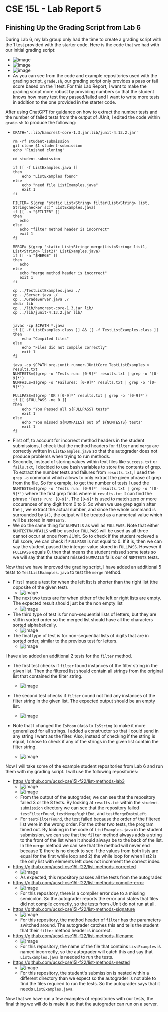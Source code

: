# CSE 15L - Lab Report 5
## Finishing Up the Grading Script from Lab 6
During Lab 6, my lab group only had the time to create a grading script with the 1 test provided with the starter code. Here is the code that we had with our initial grading script:
 - ![image](https://user-images.githubusercontent.com/67081225/224467139-52ce3b05-f0a1-4b13-b9ad-878740e7ae40.png)
 - ![image](https://user-images.githubusercontent.com/67081225/224467186-8d7dcf9e-0259-410f-b2e1-e79b2fe6d7e2.png)
 - ![image](https://user-images.githubusercontent.com/67081225/224467197-f66c80d7-3220-488d-a95b-ade132368dad.png)
 - As you can see from the code and example repositories used with the grading script, `grade.sh`, our grading script only provides a pass or fail score based on the 1 test. For this Lab Report, I want to make the grading script more robust by providing numbers so that the student knows how many test they passed/failed and I want to write more tests in addition to the one provided in the starter code. 

After using ChatGPT for guidance on how to extract the number tests and the number of failed tests from the output of JUnit, I edited the code within `grade.sh` to produce the following:
 - ```
   CPATH='.:lib/hamcrest-core-1.3.jar:lib/junit-4.13.2.jar'

   rm -rf student-submission
   git clone $1 student-submission
   echo 'Finished cloning'

   cd student-submission

   if [[ -f ListExamples.java ]]
   then
       echo "ListExamples found"
   else
       echo "need file ListExamples.java"
       exit 1
   fi

   FILTER= $(grep "static List<String> filter(List<String> list, StringChecker sc)" ListExamples.java)          
   if [[ -n "$FILTER" ]]
   then
      echo
   else
      echo "filter method header is incorrect"
      exit 1
   fi
   
   MERGE= $(grep "static List<String> merge(List<String> list1, List<String> list2)" ListExamples.java)     
   if [[ -n "$MERGE" ]]
   then
      echo
   else
      echo "merge method header is incorrect"
      exit 1
   fi

   cp ../TestListExamples.java ./
   cp ../Server.java ./
   cp ../GradeServer.java ./
   mkdir lib
   cp ../lib/hamcrest-core-1.3.jar lib/
   cp ../lib/junit-4.13.2.jar lib/


   javac -cp $CPATH *.java
   if [[ -f ListExamples.class ]] && [[ -f TestListExamples.class ]]
   then
       echo "Compiled files"
   else
       echo "Files did not compile correctly"
       exit 1
   fi

   java -cp $CPATH org.junit.runner.JUnitCore TestListExamples > results.txt
   NUMTESTS=$(grep -o 'Tests run: [0-9]*' results.txt | grep -o '[0-9]*')
   NUMFAILS=$(grep -o 'Failures: [0-9]*' results.txt | grep -o '[0-9]*')

   FULLPASS=$(grep 'OK ([0-9]*' results.txt | grep -o '[0-9]*')
   if [[ $FULLPASS -ne 0 ]]
   then
       echo "You Passed all ${FULLPASS} tests"
       exit 1
   else
       echo "You missed ${NUMFAILS} out of ${NUMTESTS} tests"
       exit 1
   fi
   ```
 - First off, to account for incorrect method headers in the student submissions, I check that the method headers for `filter` and `merge` are correctly written in `ListExamples.java` so that the autograder does not produce problems when trying to run methods.
 - Secondly, instead of storing values within text files like `success.txt` or `fails.txt`, I decided to use bash variables to store the contents of grep. To extract the number tests and failures from `results.txt`, I used the `grep -o` command which allows to only extract the given phrase of grep from the file. So for example, to get the number of tests I used the `NUMTESTS=$(grep -o 'Tests run: [0-9]*' results.txt | grep -o '[0-9]*')` where the first grep finds where in `results.txt` it can find the phrase `"Tests run: [0-9]"`. The `[0-9]*` is used to match zero or more occurances of any digit from 0 to 9. So when we use grep again after the `|`, we extract the actual number, and since the whole command is surrounded by `$()`, the output will be treated as a numerical value which will be stored in `NUMTESTS`. 
 - We do the same thing for `NUMFAILS` as well as `FULLPASS`. Note that either `NUMTEST`/`NUMFAILS` will be used or `FULLPASS` will be used as all three cannot occur at once from JUnit. So to check if the student recieved a full score, we can check if `FULLPASS` is not equal to 0. If it is, then we can say the student passed the interger value stored in `FULLPASS`. However if `FULLPASS` equals 0, then that means the student missed some tests so we will say that the student missed `NUMFAILS` fails our of `NUMTESTS` tests.

Now that we have improved the grading script, I have added an additional 5 tests to `TestListExamples.java` to test the `merge` method.
 - First I made a test for when the left list is shorter than the right list (the opposite of the given test).
   - ![image](https://user-images.githubusercontent.com/67081225/224509182-6ffe17cf-cd28-42b1-982c-e05c3a570d9b.png)
 - The next two tests are for when either of the left or right lists are empty. The expected result should just be the non empty list
   - ![image](https://user-images.githubusercontent.com/67081225/224509236-f0ae8bbe-c463-4580-99ce-d06089e56d63.png)
 - The third type of test is for non-sequential lists of letters, but they are still in sorted order so the merged list should have all the characters sorted alphabetically.
   - ![image](https://user-images.githubusercontent.com/67081225/224509299-e990ab44-4349-4c6b-921b-95b3478fa226.png)
 - The final type of test is for non-sequential lists of digits that are in sorted order, similar to the previous test for letters.
   - ![image](https://user-images.githubusercontent.com/67081225/224509336-fe742d63-af6c-4b9d-91aa-54bfc63eb04e.png)

I have also added an additional 2 tests for the `filter` method.
 - The first test checks if `filter` found instances of the filter string in the given list. Then the filtered list should contain all strings from the original list that contained the filter string.
   - ![image](https://user-images.githubusercontent.com/67081225/224510828-0ad5e8de-c8e0-43d5-8eb1-4684533f7432.png)
 - The second test checks if `filter` cound not find any instances of the filter string in the given list. The expected output should be an empty list.
   - ![image](https://user-images.githubusercontent.com/67081225/224511011-14509f9b-9e64-4b25-b5a3-2815d6ec08f4.png)    

 - Note that I changed the `IsMoon` class to `IsString` to make it more generalized for all strings. I added a constructor so that I could send in any string I want as the filter. Also, instead of checking if the string is equal, I chose to check if any of the strings in the given list contain the filter string.
   - ![image](https://user-images.githubusercontent.com/67081225/224510728-7517e1e5-6ba1-4e3e-858a-d51fa23c7eb6.png)

Now I will take some of the example student repositories from Lab 6 and run them with my grading script. I will use the following repositories:
 - https://github.com/ucsd-cse15l-f22/list-methods-lab3
   - ![image](https://user-images.githubusercontent.com/67081225/224512980-a80dd7aa-8db9-4153-88d7-a62c17c851aa.png)
   - ![image](https://user-images.githubusercontent.com/67081225/224513234-0b46be0e-cdd6-4029-a091-9958ef1d1895.png)
   - From the output of the autograder, we can see that the repository failed 3 or the 8 tests. By looking at `results.txt` within the `student-submission` directory we can see that the repository failed `testFilterFound`, `testMergeRightEnd`, and `testMergeEmptyLeft`.
   - For `testFilterFound`, the test failed because the order of the filtered list were in the wrong order. For the other two tests, the program timed out. By looking in the code of `ListExamples.java` in the student submission, we can see that the `filter` method always adds a string to the front of the list when it should always be to the back of the list. In the `merge` method we can see that the method will never end because 1) there is no check to see if the values from both lists are equal for the first while loop and 2) the while loop for when list2 is the only list with elements left does not increment the correct index.
 - https://github.com/ucsd-cse15l-f22/list-methods-corrected
   - ![image](https://user-images.githubusercontent.com/67081225/224513651-0bf7026c-c850-41a1-ab26-aec9c78405fc.png)
   - As expected, this repository passes all the tests from the autograder.
 - https://github.com/ucsd-cse15l-f22/list-methods-compile-error
   - ![image](https://user-images.githubusercontent.com/67081225/224513735-964716af-71b9-4fd7-a1bc-1b71d5243cac.png)
   - For this repository, there is a compiler error due to a missing semicolon. So the autograder reports the error and states that files did not compile correctly, so the tests from JUnit do not run at all.
 - https://github.com/ucsd-cse15l-f22/list-methods-signature
   - ![image](https://user-images.githubusercontent.com/67081225/224514908-169956bf-a350-40a8-b5b6-b47d8249ad40.png)
   - For this repository, the method header of `filter` has the parameters switched around. The autograder catches this and tells the student that their `filter` method header is incorrect.
 - https://github.com/ucsd-cse15l-f22/list-methods-filename
   - ![image](https://user-images.githubusercontent.com/67081225/224515038-7a8036ac-14bd-49fa-806e-7a02c1e9e196.png)
   - For this repository, the name of the file that contains `ListExamples` is named incorrectly, so the autograder will catch this and say that `ListExamples.java` is needed to run the tests.
 - https://github.com/ucsd-cse15l-f22/list-methods-nested
   - ![image](https://user-images.githubusercontent.com/67081225/224515141-a385c839-10be-4e50-9d85-96d670402c9f.png)
   - For this repository, the student's submission is nested within a different directory than we expect so the autograder is not able to find the files required to run the tests. So the autograder says that it needs `ListExamples.java`.

Now that we have run a few examples of repositories with our tests, the final thing we will do is make it so that the autograder can run on a server.
    



